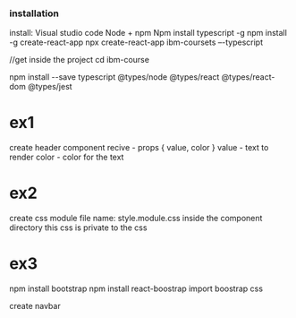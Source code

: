 ### installation

install:
Visual studio code
Node + npm
Npm install typescript -g
npm install -g create-react-app
npx create-react-app ibm-coursets –-typescript

//get inside the project
cd ibm-course

npm install --save typescript @types/node @types/react @types/react-dom @types/jest

# ex1

create header component
recive - props { value, color }
value - text to render
color - color for the text

# ex2

create css module
file name: style.module.css
inside the component directory
this css is private to the css

# ex3

npm install bootstrap
npm install react-boostrap
import boostrap css

create navbar
